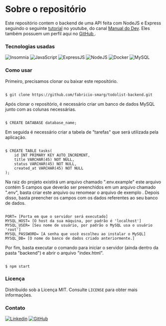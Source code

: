 # Sobre o repositório
 Este repositório contem o backend de uma API feita com NodeJS e Express seguindo o seguinte <a href="https://youtu.be/Cdu0WJhI-d8">tutorial</a> no youtube, do canal <a href="https://www.youtube.com/@ManualdoDev">Manual do Dev</a>. Eles também possuem um perfil aqui no <a href="https://github.com/manualdodev"> GitHub </a>. 

### Tecnologias usadas
![Insomnia](https://img.shields.io/badge/Insomnia-black?style=flat&logo=insomnia&logoColor=5849BE)
![JavaScript](https://img.shields.io/badge/-JavaScript-%23323330?style=flat&logo=javascript)
![ExpressJS](https://img.shields.io/badge/ExpressJS-grey?style=flat&logo=Express&logoColor=white)
![NodeJS](https://img.shields.io/badge/NodeJS-6DA55F?logo=node.js&logoColor=white)
![Docker](https://img.shields.io/badge/Docker-blue?logo=docker&logoColor=white)
![MySQL](https://img.shields.io/badge/MySQL-darkblue?style=flat&logo=mysql&logoColor=white)

### Como usar
Primeiro, precisamos clonar ou baixar este repositório.

```

$ git clone https://github.com/fabricio-smarg/todolist-backend.git
```
Após clonar o repositório, é necessário criar um banco de dados MySQL junto com as colunas necessárias.
```

$ CREATE DATABASE database_name;
```
Em seguida é necessário criar a tabela de "tarefas" que será utilizada pela aplicação.
```

$ CREATE TABLE tasks(
    id INT PRIMARY KEY AUTO_INCREMENT,
    title VARCHAR(45) NOT NULL,
    status VARCHAR(45) NOT NULL,
    created_at VARCHAR(45) NOT NULL
);
```
Na raiz do projeto existirá um arquivo chamado ".env.example" este arquivo contém 5 campos que deverão ser preenchidos em um arquivo chamado ".env", basta criar este arquivo ou renomear o arquivo de exemplo . Depois disso, basta preencher os campos com os dados referentes ao seu banco de dados.

```

PORT= [Porta em que o servidor será executado]
MYSQL_HOST= [O host da sua máquina, por padrão é 'localhost']
MYSQL_USER= [Seu nome de usuário, por padrão o MySQL usa o usuário 'root']
MYSQL_PASSWORD= [A senha que você escolheu ao instalar o MySQL]
MYSQL_DB= [O nome do banco de dados criado anteriormente.]
```

Por fim, basta executar o comando para iniciar o servidor (ainda dentro da pasta "backend") e abrir o arquivo "index.html".

```

$ npm start
```

### Licença
Distribuído sob a Licença MIT. Consulte <code>LICENSE</code> para obter mais informações.

### Contato
[![Linkedin](https://img.shields.io/badge/Fabrício%20Alves%20Smargiasse-blue?style=flat-square&logo=Linkedin&logoColor=white&link=LINK-DO-SEU-LINKEDIN)](https://www.linkedin.com/in/fabricio-alves-smargiasse/)
[![GitHub](https://img.shields.io/github/followers/fabricio-smarg?label=follow&style=social)](https://github.com/fabricio-smarg)
